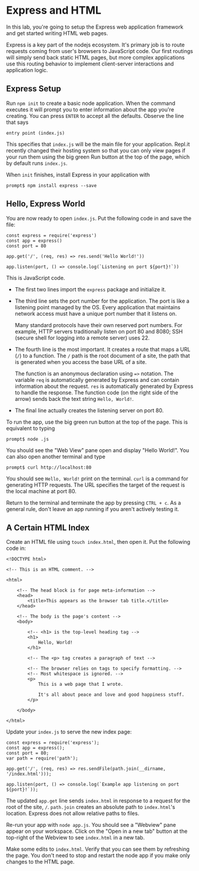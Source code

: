 # Express and HTML

In this lab, you're going to setup the Express web application framework and get started writing HTML web pages.

Express is a key part of the nodejs ecosystem. It's primary job is to route requests coming from user's browsers to JavaScript code.
Our first routings will simply send back static HTML pages, but more complex applications use this routing behavior to implement
client-server interactions and application logic.

## Express Setup

Run `npm init` to create a basic node application. When the command executes it will prompt you to enter information about the app you're
creating. You can press `ENTER` to accept all the defaults. Observe the line that says

```
entry point (index.js)
```

This specifies that `index.js` will be the main file for your application. Repl.it recently changed their hosting system so that you can only view pages if your run them using the big green Run button at the top of the page, which by default runs `index.js`.

When `init` finishes, install Express in your application with

```
prompt$ npm install express --save
```

## Hello, Express World

You are now ready to open `index.js`. Put the following code in and save the file:

```
const express = require('express')
const app = express()
const port = 80

app.get('/', (req, res) => res.send('Hello World!'))

app.listen(port, () => console.log(`Listening on port ${port}!`))
```

This is JavaScript code. 

- The first two lines import the `express` package and initialize it.

- The third line sets the port number for the application. The port is like a listening point managed by the OS. Every application that
maintains network access must have a unique port number that it listens on.  

  Many standard protocols have their own reserved port numbers. For example, HTTP servers traditionally listen on port 80 and
8080; SSH (secure shell for logging into a remote server) uses 22.

- The fourth line is the most important. It creates a route that maps a URL (`/`) to a function. The `/` path is the root document of
a site, the path that is generated when you access the base URL of a site.

  The function is an anonymous declaration using `=>` notation. The variable `req` is automatically generated by Express and can contain
information about the request. `res` is automatically generated by Express to handle the response. The function code (on the right
side of the arrow) sends back the text string `Hello, World!`.

- The final line actually creates the listening server on port 80.

To run the app, use the big green run button at the top of the page. This is equivalent to typing

```
prompt$ node .js
```

You should see the "Web View" pane open and display "Hello World!". You can also open another terminal and type

```
prompt$ curl http://localhost:80
```

You should see `Hello, World!` print on the terminal. `curl` is a command for generating HTTP requests. The URL specifies the target of
the request is the local machine at port 80.

Return to the terminal and terminate the app by pressing `CTRL + c`. As a general rule, don't leave an app running if you aren't
actively testing it.

## A Certain HTML Index

Create an HTML file using `touch index.html`, then open it. Put the following code in:

```
<!DOCTYPE html>

<!-- This is an HTML comment. -->

<html>
    
    <!-- The head block is for page meta-information -->
    <head>
        <title>This appears as the browser tab title.</title>
    </head>
    
    <!-- The body is the page's content -->
    <body>
        
        <!-- <h1> is the top-level heading tag -->
        <h1>
            Hello, World!
        </h1>
        
        <!-- The <p> tag creates a paragraph of text -->
        
        <!-- The browser relies on tags to specify formatting. -->
        <!-- Most whitespace is ignored. -->
        <p>
            This is a web page that I wrote.
            
            It's all about peace and love and good happiness stuff.
        </p>
        
    </body>
    
</html>
```

Update your `index.js` to serve the new index page:

```
const express = require('express');
const app = express();
const port = 80;
var path = require('path');

app.get('/', (req, res) => res.sendFile(path.join(__dirname, '/index.html')));

app.listen(port, () => console.log(`Example app listening on port ${port}!`));
```

The updated `app.get` line sends `index.html` in response to a request for the root of the site, `/`. `path.join` creates
an absolute path to `index.html`'s location. Express does not allow relative paths to files.

Re-run your app with `node app.js`. You should see a "Webview" pane appear on your workspace. Click on the "Open in a new tab" button at the top-right of the Webview to see `index.html` in a new tab.

Make some edits to `index.html`. Verify that you can see them by refreshing the page. You don't need to stop and restart the node app if you make only changes to the HTML page.
